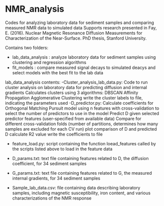 # NMR_analysis
Codes for analyzing laboratory data for sediment samples and comparing measured NMR data to simulated data
Supports research presented in Fay, E. (2016). Nuclear Magnetic Resonance Diffusion Measurements for Characterization of the Near-Surface. PhD thesis, Stanford University. 

Contains two folders:
- lab_data_analysis : analyze laboratory data for sediment samples using clustering and regression algorithms
- fit_models : compare measured signal decays to simulated deacys and select models with the best fit to the lab data

lab_data_analysis contents:
-Cluster_analysis_lab_data.py: 
      Code to run cluster analysis on laboratory data for predicting diffusion and internal gradients
      Calculates clusters using 3 algorithms:
      DBSCAN
      Affinity Propagation
      Agglomerative Clustering
      write the cluster labels to file, indicating the parameters used
-D_predictor.py:
      Calculate coefficients for Orthogonal Matching Pursuit model using n features with cross-validation to
      select the number of predictors to use in the model
      Predict D given selected predictor features (user-specified from available data)
      Compare for different cross-validation folds (number of partitions, determines how many
      samples are excluded for each CV run)
      plot comparison of D and predicted D
      calculate R2 value
      write the coefficients to file
- feature_load.py:
      script containing the function loead_features called by the scripts listed above to load in the feature data

- D_params.txt:
    text file containing features related to D, the diffusion coefficient, for 34 sediment samples
- G_params.txt:
    text file containing features related to G, the measured internal gradients, for 34 sediment samples
- Sample_lab_data.csv:
    file containing data describing laboratory samples, including magnetic susceptibility, iron content, and various characterizations of the NMR response



